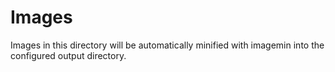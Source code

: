 Images
======

Images in this directory will be automatically minified with imagemin into the configured output directory.



